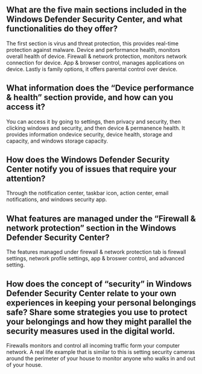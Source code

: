 ## What are the five main sections included in the Windows Defender Security Center, and what functionalities do they offer?
The first section is virus and threat protection, this provides real-time protection against malware. Device and performance health, monitors overall health of device. Firewall & network protection, monitors network connection for device. App & browser control, manages applications on device. Lastly is family options, it offers parental control over device.
## What information does the “Device performance & health” section provide, and how can you access it?
You can access it by going to settings, then privacy and security, then clicking windows and security, and then device & permanence health. It provides information ondevice security, device health, storage and capacity, and windows storage capacity. 
## How does the Windows Defender Security Center notify you of issues that require your attention?
Through the notification center, taskbar icon, action center, email notifications, and  windows security app.
## What features are managed under the “Firewall & network protection” section in the Windows Defender Security Center?
The features managed under firewall & network protection tab is firewall settings, network profile settings, app & broswer control, and advanced setting.
## How does the concept of “security” in Windows Defender Security Center relate to your own experiences in keeping your personal belongings safe? Share some strategies you use to protect your belongings and how they might parallel the security measures used in the digital world.
Firewalls monitors and control all incoming traffic form your computer network. A real life example that is similar to this is setting security cameras around the perimeter of your house to monitor anyone who walks in and out of your house.
